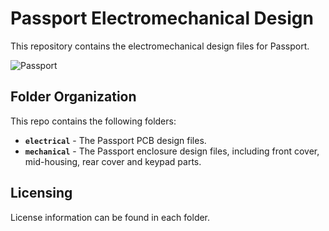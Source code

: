 # Passport Electromechanical Design

This repository contains the electromechanical design files for Passport.

![Passport](https://user-images.githubusercontent.com/62639971/179804265-acd42077-fb86-46bc-b6da-1763379d1fd9.png)

## Folder Organization
This repo contains the following folders:

- **`electrical`** - The Passport PCB design files.
- **`mechanical`** - The Passport enclosure design files, including front cover, mid-housing, rear cover and keypad parts.

## Licensing
License information can be found in each folder.

